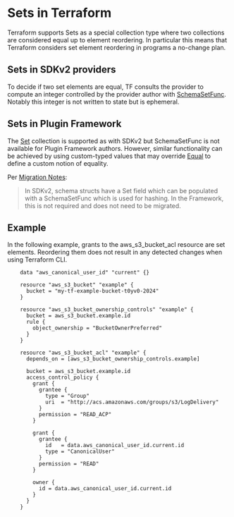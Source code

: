 # Sets in Terraform

Terraform supports Sets as a special collection type where two collections are considered equal up to element
reordering. In particular this means that Terraform considers set element reordering in programs a no-change plan.

## Sets in SDKv2 providers

To decide if two set elements are equal, TF consults the provider to compute an integer controlled by the provider
author with
[SchemaSetFunc](https://github.com/pulumi/terraform-plugin-sdk/blob/upstream-v2.33.0/helper/schema/schema.go#L246).
Notably this integer is not written to state but is ephemeral.

## Sets in Plugin Framework

The [Set](https://developer.hashicorp.com/terraform/plugin/framework/handling-data/types/set) collection is supported as
with SDKv2 but SchemaSetFunc is not available for Plugin Framework authors. However, similar functionality can be
achieved by using custom-typed values that may override
[Equal](https://github.com/hashicorp/terraform-plugin-framework/blob/v1.10.0/attr/value.go#L55) to define a custom
notion of equality.

Per [Migration Notes](https://developer.hashicorp.com/terraform/plugin/framework/migrating/schema#migration-notes):

> In SDKv2, schema structs have a Set field which can be populated with a SchemaSetFunc which is used for hashing. In
> the Framework, this is not required and does not need to be migrated.

## Example

In the following example, grants to the aws_s3_bucket_acl resource are set elements. Reordering them does not result in
any detected changes when using Terraform CLI.

``` hcl
    data "aws_canonical_user_id" "current" {}

    resource "aws_s3_bucket" "example" {
      bucket = "my-tf-example-bucket-t0yv0-2024"
    }

    resource "aws_s3_bucket_ownership_controls" "example" {
      bucket = aws_s3_bucket.example.id
      rule {
        object_ownership = "BucketOwnerPreferred"
      }
    }

    resource "aws_s3_bucket_acl" "example" {
      depends_on = [aws_s3_bucket_ownership_controls.example]

      bucket = aws_s3_bucket.example.id
      access_control_policy {
        grant {
          grantee {
            type = "Group"
            uri  = "http://acs.amazonaws.com/groups/s3/LogDelivery"
          }
          permission = "READ_ACP"
        }

        grant {
          grantee {
            id   = data.aws_canonical_user_id.current.id
            type = "CanonicalUser"
          }
          permission = "READ"
        }

        owner {
          id = data.aws_canonical_user_id.current.id
        }
      }
    }
```
